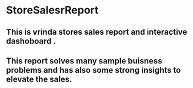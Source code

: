 # StoreSalesrReport
## This is vrinda stores sales report and interactive dashoboard .
## This report solves many sample buisness problems and has also some strong insights to elevate the sales.

